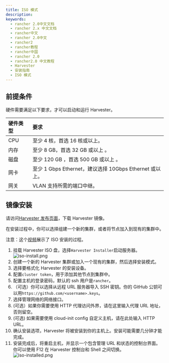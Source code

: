 ```yaml
---
title: ISO 模式
description:
keywords:
  - rancher 2.0中文文档
  - rancher 2.x 中文文档
  - rancher中文
  - rancher 2.0中文
  - rancher2
  - rancher教程
  - rancher中国
  - rancher 2.0
  - rancher2.0 中文教程
  - Harvester
  - 安装指南
  - ISO 模式
---
```


## 前提条件

硬件需要满足以下要求，才可以启动和运行 Harvester。

| 硬件类型 | 要求                                                    |
| :------- | :------------------------------------------------------ |
| CPU      | 至少 4 核，首选 16 核或以上。                           |
| 内存     | 至少 8 GB，首选 32 GB 或以上 。                         |
| 磁盘     | 至少 120 GB ，首选 500 GB 或以上 。                     |
| 网卡     | 至少 1 Gbps Ethernet，建议选择 10Gbps Ethernet 或以上。 |
| 网关     | VLAN 支持所需的端口中继。                               |

## 镜像安装

请访问[Harvester 发布页面](https://github.com/rancher/harvester/releases)，下载 Harvester 镜像。

在安装过程中，你可以选择组建一个新的集群，或者将节点加入到现有的集群中。

注意：这个[视频](https://youtu.be/97ADieBX6bE)展示了 ISO 安装的过程。

1. 挂载 Harvester ISO 盘，选择`Harvester Installer`启动服务器。
   ![iso-install.png](/img/harvester/iso-install.png)
1. 创建一个新的 Harvester 集群或加入一个现有的集群，然后选择安装模式。
1. 选择要格式化 Harvester 的安装设备。
1. 配置`cluster token`，用于添加其他节点到集群中。
1. 配置主机的登录密码，默认的 ssh 用户是`rancher`。
1. （可选）你可以选择从远程 URL 服务器导入 SSH 密钥。你的 GitHub 公钥可以用`https://github.com/<username>.keys`。
1. 选择管理网络的网络接口。
1. (可选）如果你需要使用 HTTP 代理访问外界，请在这里输入代理 URL 地址，否则留空。
1. (可选) 如果需要使用 cloud-init config 自定义主机，请在此处输入 HTTP URL。
1. 确认安装选项，Harvester 将被安装到你的主机上。安装可能需要几分钟才能完成。
1. 安装完成后，将重启主机，并显示一个包含管理 URL 和状态的控制台界面。你可以使用 F12 在 Harvester 控制台和 Shell 之间切换。
   ![iso-installed.png](/img/harvester/iso-installed.png)
